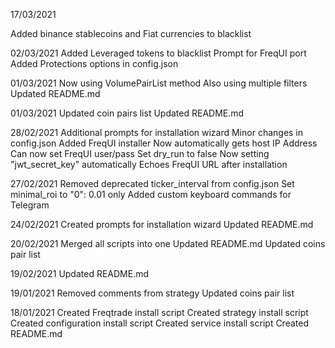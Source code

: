 17/03/2021

Added binance stablecoins and Fiat currencies to blacklist

02/03/2021
Added Leveraged tokens to blacklist
Prompt for FreqUI port
Added Protections options in config.json

01/03/2021
Now using VolumePairList method
Also using multiple filters
Updated README.md

01/03/2021
Updated coin pairs list
Updated README.md

28/02/2021
Additional prompts for installation wizard
Minor changes in config.json
Added FreqUI installer
Now automatically gets host IP Address
Can now set FreqUI user/pass
Set dry_run to false
Now setting "jwt_secret_key" automatically
Echoes FreqUI URL after installation

27/02/2021
Removed deprecated ticker_interval from config.json
Set minimal_roi to "0":  0.01 only
Added custom keyboard commands for Telegram

24/02/2021
Created prompts for installation wizard
Updated README.md

20/02/2021
Merged all scripts into one
Updated README.md
Updated coins pair list

19/02/2021
Updated README.md

19/01/2021
Removed comments from strategy
Updated coins pair list

18/01/2021
Created Freqtrade install script
Created strategy install script
Created configuration install script
Created service install script
Created README.md
